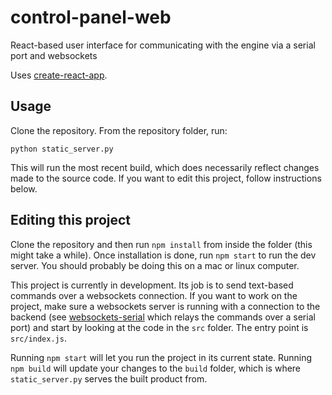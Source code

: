 # control-panel-web
React-based user interface for communicating with the engine via a serial port and websockets

Uses [create-react-app](https://create-react-app.dev/).

## Usage
Clone the repository. From the repository folder, run:
```
python static_server.py
```
This will run the most recent build, which does necessarily reflect changes made to the source code. If you want to edit this project, follow instructions below.

## Editing this project
Clone the repository and then run `npm install` from inside the folder (this might take a while). Once installation is done, run `npm start` to run the dev server. You should probably be doing this on a mac or linux computer.

This project is currently in development. Its job is to send text-based commands over a websockets connection. If you want to work on the project, make sure a websockets server is running with a connection to the backend (see [websockets-serial](https://github.com/Project-Liquid/websockets-serial) which relays the commands over a serial port) and start by looking at the code in the `src` folder. The entry point is `src/index.js`.

Running `npm start` will let you run the project in its current state. Running `npm build` will update your changes to the `build` folder, which is where `static_server.py` serves the built product from.